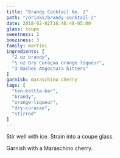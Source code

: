 ```yaml
---
title: "Brandy Cocktail No. 2"
path: "/drinks/brandy-cocktail-2"
date: 2018-02-02T16:46:48-05:00
glass: coupe
sweetness: 2
booziness: 3
family: martini
ingredients: [
  "2 oz brandy",
  "½ oz Dry Curaçao orange liqueur",
  "3 dashes Angostura bitters"
]
garnish: maraschino cherry
tags: [
  "ten-bottle-bar",
  "brandy",
  "orange-liqueur",
  "dry-curacao",
  "stirred"
]
---
```


Stir well with ice. Strain into a coupe glass.

Garnish with a Maraschino cherry.
